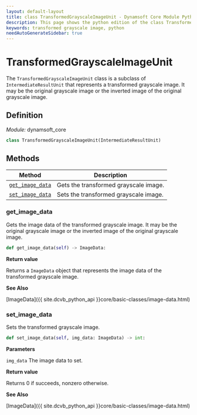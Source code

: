 ```yaml
---
layout: default-layout
title: class TransformedGrayscaleImageUnit - Dynamsoft Core Module Python Edition API Reference
description: This page shows the python edition of the class TransformedGrayscaleImageUnit in Dynamsoft Core Module.
keywords: transformed grayscale image, python
needAutoGenerateSidebar: true
---
```


# TransformedGrayscaleImageUnit

The `TransformedGrayscaleImageUnit` class is a subclass of `IntermediateResultUnit` that represents a transformed grayscale image. It may be the original grayscale image or the inverted image of the original grayscale image.

## Definition

*Module:* dynamsoft_core

```python
class TransformedGrayscaleImageUnit(IntermediateResultUnit)
```

## Methods

| Method               | Description |
|----------------------|-------------|
| [`get_image_data`](#get_image_data) | Gets the transformed grayscale image.|
| [`set_image_data`](#set_image_data) | Sets the transformed grayscale image. |

### get_image_data

Gets the image data of the transformed grayscale image. It may be the original grayscale image or the inverted image of the original grayscale image.

```python
def get_image_data(self) -> ImageData:
```

**Return value**

Returns a `ImageData` object that represents the image data of the transformed grayscale image.

**See Also**

[ImageData]({{ site.dcvb_python_api }}core/basic-classes/image-data.html)

### set_image_data

Sets the transformed grayscale image.

```python
def set_image_data(self, img_data: ImageData) -> int:
```

**Parameters**

`img_data` The image data to set.

**Return value**

Returns 0 if succeeds, nonzero otherwise.

**See Also**

[ImageData]({{ site.dcvb_python_api }}core/basic-classes/image-data.html)
